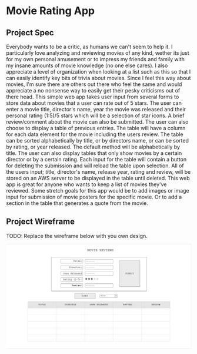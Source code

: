 # Movie Rating App

## Project Spec

Everybody wants to be a critic, as humans we can't seem to help it. I particularly love analyzing and reviewing movies of any kind, wether its just for my own personal amusement or to impress my friends and family with my insane amounts of movie knowledge (no one else cares). I also appreciate a level of organization when looking at a list such as this so that I can easily identify key bits of trivia about movies. Since I feel this way about movies, I'm sure there are others out there who feel the same and would appreciate a no nonsense way to easily get their pesky criticisms out of there head. This simple web app takes user input from several forms to store data about movies that a user can rate out of 5 stars. The user can enter a movie title, director's name, year the movie was released and their personal rating (1:5)/5 stars which will be a selection of star icons. A brief review/comment about the movie can also be submitted. The user can also choose to display a table of previous entries. The table will have a column for each data element for the movie including the users review. The table can be sorted alphabetically by title, or by directors name, or can be sorted by rating, or year released. The default method will be alphabetically by title. The user can also display tables that only show movies by a certain director or by a certain rating. Each input for the table will contain a button for deleting the submission and will reload the table upon selection. All of the users input; title, director's name, release year, rating and review, will be stored on an AWS server to be displayed in the table until deleted. This web app is great for anyone who wants to keep a list of movies they've reviewed. Some stretch goals for this app would be to add images or image input for submission of movie posters for the specific movie. Or to add a section in the table that generates a quote from the movie. 

## Project Wireframe

TODO: Replace the wireframe below with you own design.

![wireframe](wireframe-movie-ratings.png)
